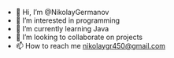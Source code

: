 - 👋 Hi, I’m @NikolayGermanov
- 👀 I’m interested in programming 
- 🌱 I’m currently learning Java
- 💞️ I’m looking to collaborate on projects
- 📫 How to reach me nikolaygr450@gmail.com

<!---
NikolayGermanov/NikolayGermanov is a ✨ special ✨ repository because its `README.md` (this file) appears on your GitHub profile.
You can click the Preview link to take a look at your changes.
--->
